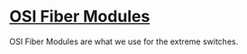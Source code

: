 # **[OSI Fiber Modules](https://osiglobal.com/optical-solutions/)**

OSI Fiber Modules are what we use for the extreme switches.
